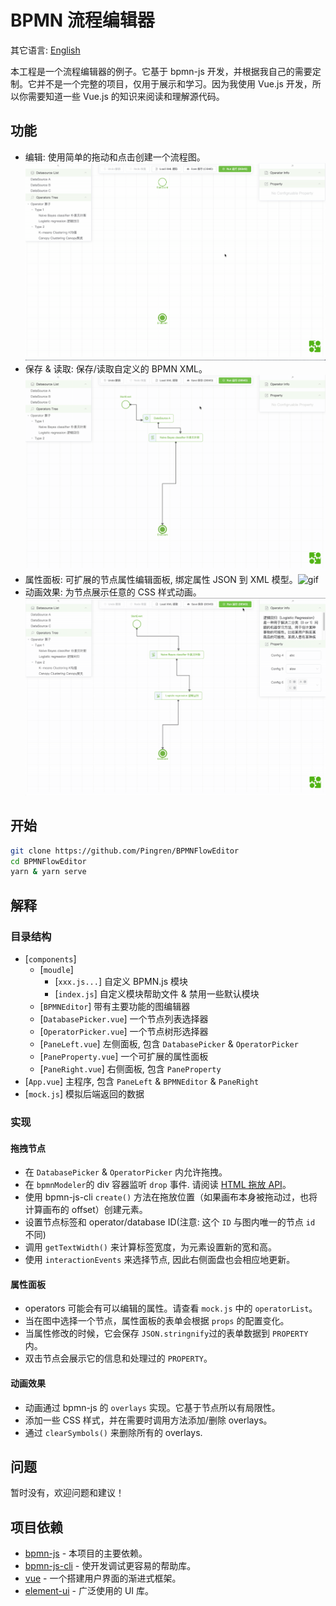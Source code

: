 # BPMN 流程编辑器

其它语言: [English](README.md)

本工程是一个流程编辑器的例子。它基于 bpmn-js 开发，并根据我自己的需要定制。它并不是一个完整的项目，仅用于展示和学习。因为我使用 Vue.js 开发，所以你需要知道一些 Vue.js 的知识来阅读和理解源代码。

## 功能

- 编辑: 使用简单的拖动和点击创建一个流程图。![gif](screencast1.gif)
- 保存 & 读取: 保存/读取自定义的 BPMN XML。![gif](screencast2.gif)
- 属性面板: 可扩展的节点属性编辑面板, 绑定属性 JSON 到 XML 模型。![gif](screencast3.gif)
- 动画效果: 为节点展示任意的 CSS 样式动画。![gif](screencast4.gif)

## 开始

```sh
git clone https://github.com/Pingren/BPMNFlowEditor
cd BPMNFlowEditor
yarn & yarn serve
```

## 解释

### 目录结构

- [`components`]
  - [`moudle`]
    - [`xxx.js...`] 自定义 BPMN.js 模块
    - [`index.js`] 自定义模块帮助文件 & 禁用一些默认模块
  - [`BPMNEditor`] 带有主要功能的图编辑器
  - [`DatabasePicker.vue`] 一个节点列表选择器
  - [`OperatorPicker.vue`] 一个节点树形选择器
  - [`PaneLeft.vue`] 左侧面板, 包含 `DatabasePicker` & `OperatorPicker`
  - [`PaneProperty.vue`] 一个可扩展的属性面板
  - [`PaneRight.vue`] 右侧面板, 包含 `PaneProperty`
- [`App.vue`] 主程序, 包含 `PaneLeft` & `BPMNEditor` & `PaneRight`
- [`mock.js`] 模拟后端返回的数据

### 实现

#### 拖拽节点

- 在 `DatabasePicker` & `OperatorPicker` 内允许拖拽。
- 在 `bpmnModeler`的 div 容器监听 `drop` 事件. 请阅读 [HTML 拖放 API](https://developer.mozilla.org/zh-CN/docs/Web/API/HTML_Drag_and_Drop_API)。
- 使用 bpmn-js-cli `create()` 方法在拖放位置（如果画布本身被拖动过，也将计算画布的 offset）创建元素。
- 设置节点标签和 operator/database ID(注意: 这个 `ID` 与图内唯一的节点 `id` 不同)
- 调用 `getTextWidth()` 来计算标签宽度，为元素设置新的宽和高。
- 使用 `interactionEvents` 来选择节点, 因此右侧面盘也会相应地更新。

#### 属性面板

- operators 可能会有可以编辑的属性。请查看 `mock.js` 中的 `operatorList`。
- 当在图中选择一个节点，属性面板的表单会根据 `props` 的配置变化。
- 当属性修改的时候，它会保存 `JSON.stringnify`过的表单数据到 `PROPERTY` 内。
- 双击节点会展示它的信息和处理过的 `PROPERTY`。

#### 动画效果

- 动画通过 bpmn-js 的 `overlays` 实现。它基于节点所以有局限性。
- 添加一些 CSS 样式，并在需要时调用方法添加/删除 overlays。
- 通过 `clearSymbols()` 来删除所有的 overlays.

## 问题

暂时没有，欢迎问题和建议！

## 项目依赖

- [bpmn-js](https://github.com/bpmn-io/bpmn-js) - 本项目的主要依赖。
- [bpmn-js-cli](https://github.com/bpmn-io/bpmn-js-cli) - 使开发调试更容易的帮助库。
- [vue](https://vuejs.org) - 一个搭建用户界面的渐进式框架。
- [element-ui](https://element.eleme.io) - 广泛使用的 UI 库。

